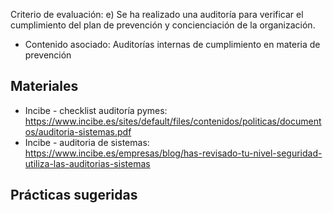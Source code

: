 Criterio de evaluación:
e) Se ha realizado una auditoría para verificar el cumplimiento del plan de prevención y concienciación de la organización.

* Contenido asociado: Auditorías internas de cumplimiento en materia de prevención


## Materiales
- Incibe - checklist auditoría pymes: https://www.incibe.es/sites/default/files/contenidos/politicas/documentos/auditoria-sistemas.pdf
- Incibe - auditoria de sistemas: https://www.incibe.es/empresas/blog/has-revisado-tu-nivel-seguridad-utiliza-las-auditorias-sistemas

## Prácticas sugeridas